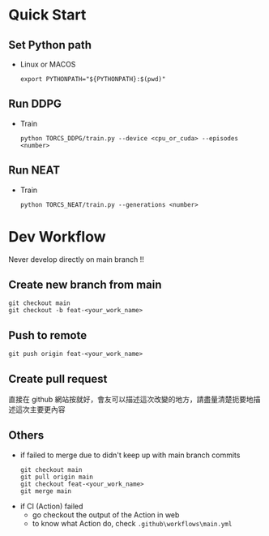 # Quick Start

## Set Python path
* Linux or MACOS
    ```shell=
    export PYTHONPATH="${PYTHONPATH}:$(pwd)"
    ```

## Run DDPG
* Train
    ```python=
    python TORCS_DDPG/train.py --device <cpu_or_cuda> --episodes <number>
    ```

## Run NEAT
* Train
    ```python=
    python TORCS_NEAT/train.py --generations <number>
    ```

# Dev Workflow
Never develop directly on main branch !!

## Create new branch from main
```sh=
git checkout main
git checkout -b feat-<your_work_name>
```

## Push to remote
```sh=
git push origin feat-<your_work_name>
```

## Create pull request
直接在 github 網站按就好，會友可以描述這次改變的地方，請盡量清楚扼要地描述這次主要更內容

## Others
* if failed to merge due to didn't keep up with main branch commits
    ```sh=
    git checkout main
    git pull origin main
    git checkout feat-<your_work_name>
    git merge main
    ```
* if CI (Action) failed
    * go checkout the output of the Action in web
    * to know what Action do, check `.github\workflows\main.yml`